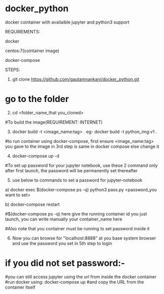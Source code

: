 # docker_python
docker cointainer with availaible jupyter and python3 support

REQUIREMENTS:

docker 

centos:7(cointainer image)

docker-compose

STEPS:

1) git clone https://github.com/gautamnankani/docker_python.git

# go to the folder

2) cd <folder_name_that you_cloned>

#To build the image(REQUIREMENT: INTERNET)

3) docker build -t <image_name:tag> .
   eg-
	 docker build -t python_img:v1 .

#to run container using docker-compose, first ensure <image_name:tag> you gave to the image in 3rd step is same in docker compose else change it

4) docker-compose up -d 

#To set up password for your jupyter notebook, use these 2 command only after first launch, the password will be permanently set thereafter

5) use below to commands to set a password for jupyter-notebook
  
  a) docker exec $(docker-compose ps -q) python3 pass.py <password_you want to set>

  b) docker-compose restart

  #$(docker-compose ps -q) here give the running container id you just launch, you can write manually your container_name here
  
  #Also note that you container must be running to set password inside it

6) Now you can browse for "localhost:8888" at you base system browser and use the password you set in 5th step to login

# if you did not set password:-
#you can still access jupyter using the url from inside the docker container
#run docker using:  docker-compose up
#and copy the URL from the container itself
